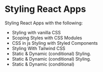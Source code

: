 # Styling React Apps

Styling React Apps with the following:

- Styling with vanilla CSS
- Scoping Styles with CSS Modules
- CSS in js Styling with Styled Components
- Styling With Tailwind CSS
- Static & Dynamic (conditional) Styling.
- Static & Dynamic (conditional) Styling.
- Static & Dynamic (conditional) 